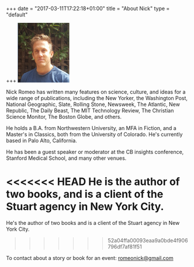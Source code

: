 +++
date = "2017-03-11T17:22:18+01:00"
title = "About Nick"
type = "default"

+++
![Nick Romeo photo](img/nick.png)

Nick Romeo has written many features on science, culture, and ideas for a wide range of publications, including the New Yorker, the Washington Post, National Geographic, Slate, Rolling Stone, Newsweek, The Atlantic, New Republic, The Daily Beast, The MIT Technology Review, The Christian Science Monitor, The Boston Globe, and others.

He holds a B.A. from Northwestern University, an MFA in Fiction, and a Master's in Classics, both from the University of Colorado. He's currently based in Palo Alto, California.

He has been a guest speaker or moderator at the CB insights conference, Stanford Medical School, and many other venues.

<<<<<<< HEAD
He is the author of two books, and is a client of the Stuart agency in New York City.
=======
He's the author of two books and is a client of the Stuart agency in New York City.
>>>>>>> 52a04ffa00093eaa9a0bde4f906796df7af81f51

To contact about a story or book for an event: [romeonick@gmail.com](mailto:romeonick@gmail.com)
